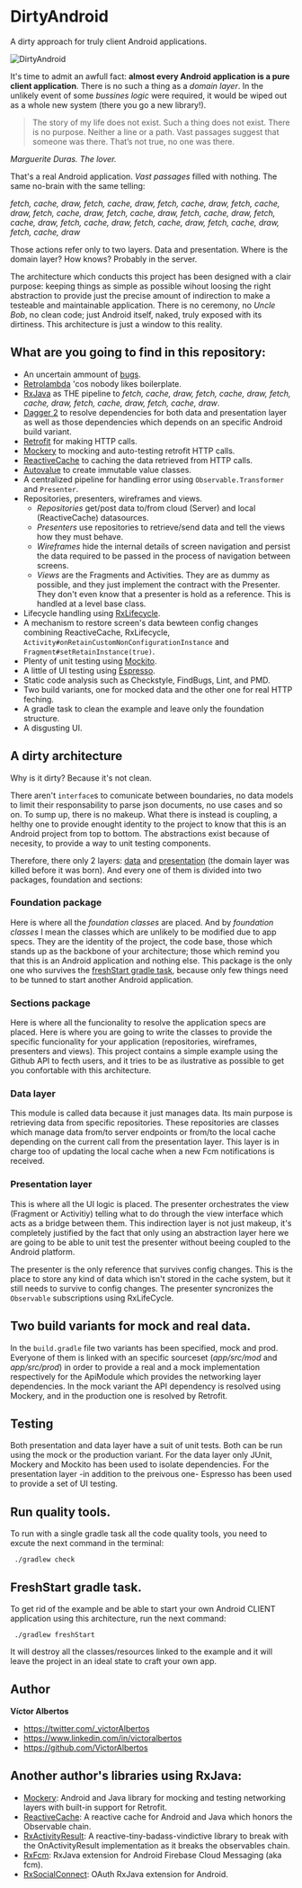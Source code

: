 # DirtyAndroid

A dirty approach for truly client Android applications. 

![DirtyAndroid](dirty.jpg)

It's time to admit an awfull fact: **almost every Android application is a pure client application**. There is no such a thing as a *domain layer*. In the unlikely event of some *bussines logic* were required, it would be wiped out as a whole new system (there you go a new library!). 

> The story of my life does not exist. Such a thing does not exist. There is no purpose. Neither a line or a path.  Vast passages suggest that someone was there. That’s not true, no one was there. 

*Marguerite Duras. The lover.*

That's a real Android application. *Vast passages* filled with nothing. The same no-brain with the same telling: 

*fetch, cache, draw, fetch, cache, draw, fetch, cache, draw, fetch, cache, draw, fetch, cache, draw, fetch, cache, draw, fetch, cache, draw, fetch, cache, draw, fetch, cache, draw, fetch, cache, draw, fetch, cache, draw, fetch, cache, draw*

Those actions refer only to two layers. Data and presentation. Where is the domain layer? How knows? Probably in the server.

The architecture which conducts this project has been designed with a clair purpose: keeping things as simple as possible wihout loosing the right abstraction to provide just the precise amount of indirection to make a testeable and maintainable application. There is no ceremony, no *Uncle Bob*, no clean code; just Android itself, naked, truly exposed with its dirtiness. This architecture is just a window to this reality.

## What are you going to find in this repository:

* An uncertain ammount of [bugs](https://en.wikipedia.org/wiki/Software_bug).
* [Retrolambda](https://github.com/evant/gradle-retrolambda) 'cos nobody likes boilerplate. 
* [RxJava](https://github.com/ReactiveX/RxJava) as THE pipeline to *fetch, cache, draw, fetch, cache, draw, fetch, cache, draw, fetch, cache, draw, fetch, cache, draw*.
* [Dagger 2](https://github.com/google/dagger) to resolve dependencies for both data and presentation layer as well as those dependencies which depends on an specific Android build variant.
* [Retrofit](https://github.com/square/retrofit) for making HTTP calls.
* [Mockery](https://github.com/VictorAlbertos/Mockery) to mocking and auto-testing retrofit HTTP calls. 
* [ReactiveCache](https://github.com/VictorAlbertos/ReactiveCache) to caching the data retrieved from HTTP calls.
* [Autovalue](https://github.com/google/auto/blob/master/value/userguide/index.md) to create immutable value classes. 
* A centralized pipeline for handling error using `Observable.Transformer` and `Presenter`.
* Repositories, presenters, wireframes and views. 
  * *Repositories* get/post data to/from cloud (Server) and local (ReactiveCache) datasources. 
  * *Presenters* use repositories to retrieve/send data and tell the views how they must behave. 
  * *Wireframes* hide the internal details of screen navigation and persist the data required to be passed in the process of navigation between screens. 
  * *Views* are the Fragments and Activities. They are as dummy as possible, and they just implement the contract with the Presenter. They don't even know that a presenter is hold as a reference. This is handled at a level base class. 
* Lifecycle handling using [RxLifecycle](https://github.com/trello/RxLifecycle).
* A mechanism to restore screen's data bewteen config changes combining ReactiveCache, RxLifecycle, `Activity#onRetainCustomNonConfigurationInstance` and `Fragment#setRetainInstance(true)`. 
* Plenty of unit testing using [Mockito](https://github.com/mockito/mockito).
* A little of UI testing using [Espresso](https://developer.android.com/training/testing/ui-testing/espresso-testing.html).
* Static code analysis such as Checkstyle, FindBugs, Lint, and PMD.
* Two build variants, one for mocked data and the other one for real HTTP feching. 
* A gradle task to clean the example and leave only the foundation structure. 
* A disgusting UI.

## A dirty architecture
Why is it dirty? Because it's not clean.  

There aren't `interface`s to comunicate between boundaries, no data models to limit their responsability to parse json documents, no use cases and so on. To sump up, there is no makeup. What there is instead is coupling, a helthy one to provide enought identity to the project to know that this is an Android project from top to bottom. The abstractions exist because of necesity, to provide a way to unit testing components.

Therefore, there only 2 layers: [data](https://github.com/VictorAlbertos/DirtyAndroid/tree/master/app/src/main/java/app/data) and [presentation](https://github.com/VictorAlbertos/DirtyAndroid/tree/master/app/src/main/java/app/presentation) (the domain layer was killed before it was born). And every one of them is divided into two packages, foundation and sections:

### Foundation package
Here is where all the *foundation classes* are placed. And by *foundation classes* I mean the classes which are unlikely to be modified due to app specs. They are the identity of the project, the code base, those which stands up as the backbone of your architecture; those which remind you that this is an Android application and nothing else. This package is the only one who survives the [freshStart gradle task](#freshStart), because only few things need to be tunned to start another Android application. 

### Sections package
Here is where all the funcionality to resolve the application specs are placed. Here is where you are going to write the classes to provide the specific funcionality for your application (repositories, wireframes, presenters and views). This project contains a simple example using the Github API to fecth users, and it tries to be as ilustrative as possible to get you confortable with this architecture.  

### Data layer
This module is called data because it just manages data. Its main purpose is retrieving data from specific repositories. These repositories are classes which manage data from/to server endpoints or from/to the local cache depending on the current call from the presentation layer. This layer is in charge too of updating the local cache when a new Fcm notifications is received. 

### Presentation layer
This is where all the UI logic is placed. The presenter orchestrates the view (Fragment or Activitiy) telling what to do through the view interface which acts as a bridge between them. This indirection layer is not just makeup, it's completely justified by the fact that only using an abstraction layer here we are going to be able to unit test the presenter without beeing coupled to the Android platform. 

The presenter is the only reference that survives config changes. This is the place to store any kind of data which isn't stored in the cache system, but it still needs to survive to config changes. The presenter syncronizes the `Observable` subscriptions using RxLifeCycle. 

## Two build variants for mock and real data.
In the `build.gradle` file two variants has been specified, mock and prod. Everyone of them is linked with an specific sourceset (*app/src/mod* and *app/src/prod*) in order to provide a real and a mock implementation respectively for the ApiModule which provides the networking layer dependencies. In the mock variant the API dependency is resolved using Mockery, and in the production one is resolved by Retrofit. 

## Testing
Both presentation and data layer have a suit of unit tests. Both can be run using the mock or the production variant. For the data layer only JUnit, Mockery and Mockito has been used to isolate dependencies. For the presentation layer -in addition to the preivous one- Espresso has been used to provide a set of UI testing. 

## Run quality tools. 
To run with a single gradle task all the code quality tools, you need to excute the next command in the terminal:

```
 ./gradlew check
```

## <a name="freshStart"></a> FreshStart gradle task. 
To get rid of the example and be able to start your own Android CLIENT application using this architecture, run the next command:

```
 ./gradlew freshStart
```

It will destroy all the classes/resources linked to the example and it will leave the project in an ideal state to craft your own app.

## Author

**Víctor Albertos**

* <https://twitter.com/_victorAlbertos>
* <https://www.linkedin.com/in/victoralbertos>
* <https://github.com/VictorAlbertos>

## Another author's libraries using RxJava:
* [Mockery](https://github.com/VictorAlbertos/Mockery): Android and Java library for mocking and testing networking layers with built-in support for Retrofit.
* [ReactiveCache](https://github.com/VictorAlbertos/ReactiveCache): A reactive cache for Android and Java which honors the Observable chain.
* [RxActivityResult](https://github.com/VictorAlbertos/RxActivityResult): A reactive-tiny-badass-vindictive library to break with the OnActivityResult implementation as it breaks the observables chain. 
* [RxFcm](https://github.com/VictorAlbertos/RxFcm): RxJava extension for Android Firebase Cloud Messaging (aka fcm).
* [RxSocialConnect](https://github.com/VictorAlbertos/RxSocialConnect-Android): OAuth RxJava extension for Android.
